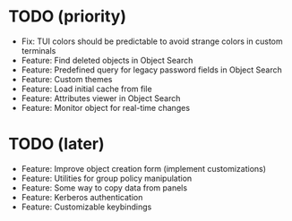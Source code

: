 # TODO (priority)

* Fix: TUI colors should be predictable to avoid strange colors in custom terminals
* Feature: Find deleted objects in Object Search
* Feature: Predefined query for legacy password fields in Object Search
* Feature: Custom themes
* Feature: Load initial cache from file
* Feature: Attributes viewer in Object Search
* Feature: Monitor object for real-time changes

# TODO (later)

* Feature: Improve object creation form (implement customizations)
* Feature: Utilities for group policy manipulation
* Feature: Some way to copy data from panels
* Feature: Kerberos authentication
* Feature: Customizable keybindings
